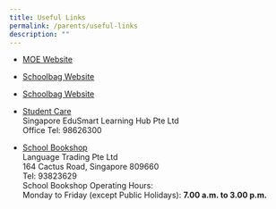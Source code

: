 ```yaml
---
title: Useful Links
permalink: /parents/useful-links
description: ""
---
```

*   [MOE Website](http://www.moe.gov.sg/)
*   [Schoolbag Website](http://schoolbag.sg/)
*   [Schoolbag Website](http://schoolbag.sg/)
*   [Student Care](https://singaporeedusmart.com.sg/) <br> Singapore EduSmart Learning Hub Pte Ltd  
Office Tel: 98626300

*   [School Bookshop](https://languagetrading.com.sg/) <br>Language Trading Pte Ltd  
164 Cactus Road, Singapore 809660  
Tel: 93823629  
School Bookshop Operating Hours:  
Monday to Friday (except Public Holidays): **7.00 a.m. to 3.00 p.m.**
